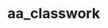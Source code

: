 # aa_classwork



























































































































































































































































